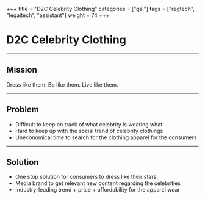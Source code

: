 +++
title = "D2C Celebrity Clothing"
categories = ["gai"]
tags = ["regtech", "legaltech", "assistant"]
weight = 74
+++

# D2C Celebrity Clothing

---

## Mission

Dress like them. Be like them. Live like them.

---

## Problem

- Difficult to keep on track of what celebrity is wearing what
- Hard to keep up with the social trend of celebrity clothings
- Uneconomical time to search for the clothing apparel for the consumers

---

## Solution

- One stop solution for consumers to dress like their stars
- Media brand to get relevant new content regarding the celebrities
- Industry-leading trend + price + affordability for the apparel wear
